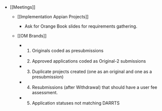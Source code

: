 - [[Meetings]]
	 - [[Implementation Appian Projects]] 
		 - Ask for Orange Book slides for requirements gathering. 

	 - [[OM Brands]]
		 - 1)	Originals coded as presubmissions

		 - 2)	Approved applications coded as Original-2 submissions

		 - 3)	Duplicate projects created (one as an original and one as a presubmission)

		 - 4)	Resubmissions (after Withdrawal) that should have a user fee assessment.

		 - 5)	Application statuses not matching DARRTS
